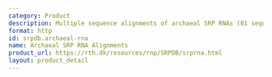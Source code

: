 ```yaml
---
category: Product
description: Multiple sequence alignments of archaeal SRP RNAs (81 sequences)
format: http
id: srpdb.archaeal-rna
name: Archaeal SRP RNA Alignments
product_url: https://rth.dk/resources/rnp/SRPDB/srprna.html
layout: product_detail
---
```

